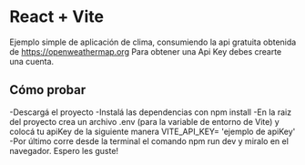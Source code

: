 # React + Vite

Ejemplo simple de aplicación de clima, consumiendo la api gratuita obtenida de https://openweathermap.org 
Para obtener una Api Key debes crearte una cuenta.

## Cómo probar
-Descargá el proyecto
-Instalá las dependencias con npm install
-En la raiz del proyecto crea un archivo .env (para la variable de entorno de Vite) y colocá tu apiKey de la siguiente manera
VITE_API_KEY= 'ejemplo de apiKey'
-Por último corre desde la terminal el comando npm run dev y miralo en el navegador. 
Espero les guste!


